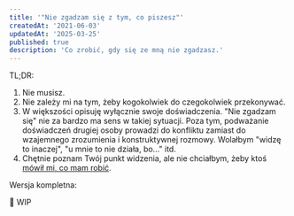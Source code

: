 ```yaml
---
title: '"Nie zgadzam się z tym, co piszesz"'
createdAt: '2021-06-03'
updatedAt: '2025-03-25'
published: true
description: 'Co zrobić, gdy się ze mną nie zgadzasz.'
---
```


TL;DR:

1. Nie musisz.
1. Nie zależy mi na tym, żeby kogokolwiek do czegokolwiek przekonywać.
1. W większości opisuję wyłącznie swoje doświadczenia. "Nie zgadzam się" nie za bardzo ma sens w takiej sytuacji. Poza tym, podważanie doświadczeń drugiej osoby prowadzi do konfliktu zamiast do wzajemnego zrozumienia i konstruktywnej rozmowy. Wolałbym "widzę to inaczej", "u mnie to nie działa, bo..." itd.
1. Chętnie poznam Twój punkt widzenia, ale nie chciałbym, żeby ktoś [mówił mi, co mam robić](/dokumentuj-zamiast-tworzyc/).

Wersja kompletna:

🚧 WIP
